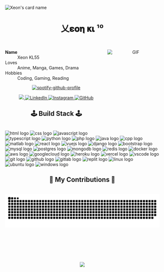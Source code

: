 ![Xeon's card name](https://sparkycardview.vercel.app/api?name=乂𝛆𝛐𝛈%20𝛋𝛊¹⁰&description=ɪ+ᴍᴀᴋᴇ+ᴛʜɪɴɢs.+ɪ+ʙʀᴇᴀᴋ+ᴛʜɪɴɢs.+ɪ+ᴍᴀᴋᴇ+ᴛʜɪɴɢs+ᴛʜᴀᴛ+ʙʀᴇᴀᴋ+ᴛʜɪɴɢs&image=https://avatars.githubusercontent.com/u/229757826?v=4?v=4&backgroundColor=%23ecf0f1&instagram=xeonkl10&linkedin=xeonkl10&github=xeonkl10&pattern=leaf&colorPattern=%23eaeaea)
<body>
  <center>
<h1 align="center"> 乂𝛆𝛐𝛈 𝛋𝛊 ¹⁰ </h1>
<br>
<div align="center">

<div>
  <div align="center">
    <img src="https://img1.picmix.com/output/stamp/normal/3/9/6/0/1700693_87bc7.gif" alt="GIF" align="right" width="170" height="270">
</div>
  
<dl>
    <dt align="left"><strong>Name</strong></dt>
    <dd align="left">Xeon KL55</dd>
    <dt align="left">Loves</dt>
    <dd align="left">Anime, Manga, Games, Drama</dd>
    <dt align="left">Hobbies</dt>
    <dd align="left">Coding,
      Gaming,
      Reading</dd>
</dl>

[![spotify-github-profile](https://spotify-github-profile.kittinanx.com/api/view?uid=31fe2ev5ldx3dlfb5t2qszogktce&cover_image=true&theme=novatorem&show_offline=false&background_color=121212&interchange=true&bar_color=53b14f&bar_color_cover=true)](https://github.com/xeonkl10)

<div align="center"> 
  <a href="mailto:orgxeon@gmail.com">
    <img src="https://img.shields.io/badge/Gmail-333333?style=for-the-badge&logo=gmail&logoColor=red&logoWidth=20" />
  </a>
  <a href="https://www.linkedin.com/in/hrithik-xeon-119923381" target="_blank">
    <img alt="LinkedIn" src="https://img.shields.io/badge/linkedin-%230077B5?style=for-the-badge&logo=linkedin&logoColor=white" target="_blank" />
  </a>
  <a href="https://instagram.com/xeonkl10" target="_blank">
     <img alt="Instagram" src="https://img.shields.io/badge/Instagram-%23E4405F?style=for-the-badge&logo=instagram&logoColor=white" target="_blank" /> <!-- sqlite, safari, google-chrome are other good icon options -->
  </a>
   <a href="https://github.com/xeonkl10" target="_blank">
  <img alt="GitHub" src="https://img.shields.io/badge/GitHub-181717?style=for-the-badge&logo=github&logoColor=white" />
  </a>
</div>

<h2 align="center">🕹️ Build Stack 🕹️</h2>
<br/>
<div align="left">
  <!-- Popular Programming Languages -->
  <img src="https://skillicons.dev/icons?i=html" height="40" alt="html logo" />
  
  <img src="https://skillicons.dev/icons?i=css" height="40" alt="css logo" />
  
  <img src="https://skillicons.dev/icons?i=js" height="40" alt="javascript logo" />
  
  <img src="https://skillicons.dev/icons?i=typescript" height="40" alt="typescript logo" />
  
  <img src="https://skillicons.dev/icons?i=python" height="40" alt="python logo" />
  
  <img src="https://skillicons.dev/icons?i=php" height="40" alt="php logo" />
  
  <img src="https://skillicons.dev/icons?i=java" height="40" alt="java logo" />
  
  <img src="https://skillicons.dev/icons?i=cpp" height="40" alt="cpp logo" />
  
  
  <img src="https://skillicons.dev/icons?i=matlab" height="40" alt="matlab logo" />
  

  
  <!-- Web Frameworks -->
  
  <img src="https://skillicons.dev/icons?i=react" height="40" alt="react logo" />
  
  <img src="https://skillicons.dev/icons?i=vuejs" height="40" alt="vuejs logo" />
  
  <img src="https://skillicons.dev/icons?i=django" height="40" alt="django logo" />
  
  <img src="https://skillicons.dev/icons?i=bootstrap" height="40" alt="bootstrap logo" />
  
  
  <!-- Databases -->
  <img src="https://skillicons.dev/icons?i=mysql" height="40" alt="mysql logo" />
  
  <img src="https://skillicons.dev/icons?i=postgres" height="40" alt="postgres logo" />
  
  <img src="https://skillicons.dev/icons?i=mongodb" height="40" alt="mongodb logo" />
  
  <img src="https://skillicons.dev/icons?i=redis" height="40" alt="redis logo" />
  
  <!-- DevOps and Cloud -->
  <img src="https://skillicons.dev/icons?i=docker" height="40" alt="docker logo" />
  
  <img src="https://skillicons.dev/icons?i=aws" height="40" alt="aws logo" />
  
  <img src="https://skillicons.dev/icons?i=googlecloud" height="40" alt="googlecloud logo" />
  
  <img src="https://skillicons.dev/icons?i=heroku" height="40" alt="heroku logo" />
  
  <img src="https://skillicons.dev/icons?i=vercel" height="40" alt="vercel logo" />
  
  <!-- Tools -->
  
  <img src="https://skillicons.dev/icons?i=vscode" height="40" alt="vscode logo" />
  
  <img src="https://skillicons.dev/icons?i=git" height="40" alt="git logo" />
  
  <img src="https://skillicons.dev/icons?i=github" height="40" alt="github logo" />
  
  <img src="https://skillicons.dev/icons?i=gitlab" height="40" alt="gitlab logo" />
  
  <img src="https://skillicons.dev/icons?i=replit" height="40" alt="replit logo" />
  
  <!-- Operating Systems -->
  <img src="https://skillicons.dev/icons?i=linux" height="40" alt="linux logo" />
  
  <img src="https://skillicons.dev/icons?i=ubuntu" height="40" alt="ubuntu logo" />
  
  <img src="https://skillicons.dev/icons?i=windows" height="40" alt="windows logo" />
</div>

<div align="center">
  <h2>🐍 My Contributions 🐍</h2>
  <br>
  <img alt="snake eating my contributions" src="https://raw.githubusercontent.com/A-S-W-I-N-S-P-A-R-K-Y/A-S-W-I-N-S-P-A-R-K-Y/output/github-contribution-grid-snake.svg" />
  
  <br/><br/><br/>
</div>

<br>
<p align="center">
    <img src="https://readme-typing-svg.herokuapp.com?font=Time+New+Roman&color=cyan&size=16&center=true&vCenter=true&width=300&height=50&lines=Hy+You+:);I+Am+Hrithik+You+Can+Call+Me+Xeon+<3">
</p>
<br>
